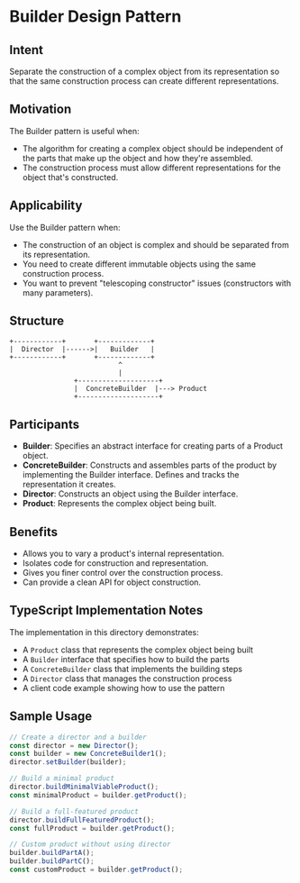 # Builder Design Pattern

## Intent
Separate the construction of a complex object from its representation so that the same construction process can create different representations.

## Motivation
The Builder pattern is useful when:
- The algorithm for creating a complex object should be independent of the parts that make up the object and how they're assembled.
- The construction process must allow different representations for the object that's constructed.

## Applicability
Use the Builder pattern when:
- The construction of an object is complex and should be separated from its representation.
- You need to create different immutable objects using the same construction process.
- You want to prevent "telescoping constructor" issues (constructors with many parameters).

## Structure
```
+------------+       +-------------+
|  Director  |------>|   Builder   |
+------------+       +-------------+
                           ^
                           |
                +--------------------+
                |  ConcreteBuilder  |---> Product
                +--------------------+
```

## Participants
- **Builder**: Specifies an abstract interface for creating parts of a Product object.
- **ConcreteBuilder**: Constructs and assembles parts of the product by implementing the Builder interface. Defines and tracks the representation it creates.
- **Director**: Constructs an object using the Builder interface.
- **Product**: Represents the complex object being built.

## Benefits
- Allows you to vary a product's internal representation.
- Isolates code for construction and representation.
- Gives you finer control over the construction process.
- Can provide a clean API for object construction.

## TypeScript Implementation Notes
The implementation in this directory demonstrates:
- A `Product` class that represents the complex object being built
- A `Builder` interface that specifies how to build the parts
- A `ConcreteBuilder` class that implements the building steps
- A `Director` class that manages the construction process
- A client code example showing how to use the pattern

## Sample Usage
```typescript
// Create a director and a builder
const director = new Director();
const builder = new ConcreteBuilder1();
director.setBuilder(builder);

// Build a minimal product
director.buildMinimalViableProduct();
const minimalProduct = builder.getProduct();

// Build a full-featured product
director.buildFullFeaturedProduct();
const fullProduct = builder.getProduct();

// Custom product without using director
builder.buildPartA();
builder.buildPartC();
const customProduct = builder.getProduct();
```
